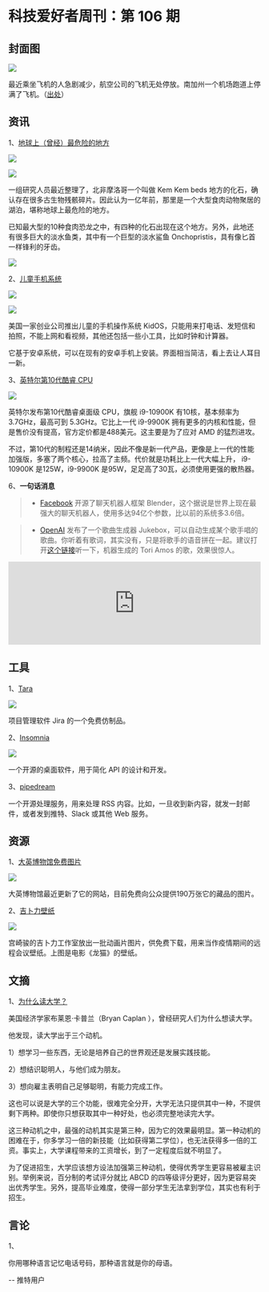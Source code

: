 # 科技爱好者周刊：第 106 期

## 封面图

![](https://www.wangbase.com/blogimg/asset/202004/bg2020042905.jpg)

最近乘坐飞机的人急剧减少，航空公司的飞机无处停放。南加州一个机场跑道上停满了飞机。（[出处](https://www.thedrive.com/the-war-zone/33141/these-aerial-and-satellite-photos-of-an-airport-absolutely-stuffed-with-airliners-are-nuts)）

## 资讯

1、[地球上（曾经）最危险的地方](https://www.sciencealert.com/palaeontologists-say-ancient-sahara-was-most-dangerous-place-in-earth-s-history)

![](https://www.wangbase.com/blogimg/asset/202004/bg2020043001.jpg)

![](https://www.wangbase.com/blogimg/asset/202004/bg2020043002.jpg)

一组研究人员最近整理了，北非摩洛哥一个叫做 Kem Kem beds 地方的化石，确认存在很多古生物残骸碎片。因此认为一亿年前，那里是一个大型食肉动物聚居的湖泊，堪称地球上最危险的地方。

已知最大型的10种食肉恐龙之中，有四种的化石出现在这个地方。另外，此地还有很多巨大的淡水鱼类，其中有一个巨型的淡水鲨鱼 Onchopristis，具有像匕首一样锋利的牙齿。

![](https://www.wangbase.com/blogimg/asset/202004/bg2020043003.jpg)

2、[儿童手机系统](https://techless.com/news-posts/kid-safe-smartphone-launch)

![](https://www.wangbase.com/blogimg/asset/202004/bg2020043004.jpg)

![](https://www.wangbase.com/blogimg/asset/202004/bg2020043005.jpg)

美国一家创业公司推出儿童的手机操作系统 KidOS，只能用来打电话、发短信和拍照，不能上网和看视频，其他还包括一些小工具，比如时钟和计算器。 

它基于安卓系统，可以在现有的安卓手机上安装。界面相当简洁，看上去让人耳目一新。

3、[英特尔第10代酷睿 CPU](https://www.intel.com/content/www/us/en/products/docs/processors/core/10th-gen-processors.html)

![](https://www.wangbase.com/blogimg/asset/202004/bg2020043006.jpg)

英特尔发布第10代酷睿桌面级 CPU，旗舰 i9-10900K 有10核，基本频率为 3.7GHz，最高可到 5.3GHz。它比上一代 i9-9900K 拥有更多的内核和性能，但是售价没有提高，官方定价都是488美元。这主要是为了应对 AMD 的猛烈进攻。

不过，第10代的制程还是14纳米，因此不像是新一代产品，更像是上一代的性能加强版，多塞了两个核心，拉高了主频。代价就是功耗比上一代大幅上升， i9-10900K 是125W，i9-9900K 是95W，足足高了30瓦，必须使用更强的散热器。

6、**一句话消息**

> - [Facebook](https://venturebeat.com/2020/04/29/facebook-open-sources-blender-a-chatbot-that-people-say-feels-more-human/) 开源了聊天机器人框架 Blender，这个据说是世界上现在最强大的聊天机器人，使用多达94亿个参数，比以前的系统多3.6倍。

> - [OpenAI](https://openai.com/blog/jukebox/) 发布了一个歌曲生成器 Jukebox，可以自动生成某个歌手唱的歌曲。你听着有歌词，其实没有，只是将歌手的语音拼在一起。建议打开[这个链接](https://jukebox.openai.com/?song=802871497)听一下，机器生成的 Tori Amos 的歌，效果很惊人。

<iframe width="100%" height="166px" scrolling="no" frameborder="no" id="soundcloud" src="https://w.soundcloud.com/player/?url=https://api.soundcloud.com/tracks/802871497?secret_token=s-5bu1A48An4g&amp;amp;auto_play=false&amp;amp;show_artwork=false&amp;amp;color=06459d"></iframe>

## 工具

1、[Tara](https://tara.ai/)

![](https://www.wangbase.com/blogimg/asset/202005/bg2020050101.jpg)

项目管理软件 Jira 的一个免费仿制品。

2、[Insomnia](https://insomnia.rest/)

![](https://www.wangbase.com/blogimg/asset/202005/bg2020050103.jpg)

一个开源的桌面软件，用于简化 API 的设计和开发。

3、[pipedream](https://rss.pipedream.com/)

一个开源处理服务，用来处理 RSS 内容。比如，一旦收到新内容，就发一封邮件，或者发到推特、Slack 或其他 Web 服务。

## 资源

1、[大英博物馆免费图片](https://www.britishmuseum.org/collection)

![](https://www.wangbase.com/blogimg/asset/202004/bg2020042907.jpg)

大英博物馆最近更新了它的网站，目前免费向公众提供190万张它的藏品的图片。

2、[吉卜力壁纸](http://www.ghibli.jp/info/013251/)

![](https://www.wangbase.com/blogimg/asset/202005/bg2020050102.jpg)

宫崎骏的吉卜力工作室放出一批动画片图片，供免费下载，用来当作疫情期间的远程会议壁纸。上图是电影《龙猫》的壁纸。

## 文摘

1、[为什么读大学？](https://amgreatness.com/2020/04/29/the-long-decline-of-american-higher-education-has-begun/)

美国经济学家布莱恩·卡普兰（Bryan Caplan ），曾经研究人们为什么想读大学。

他发现，读大学出于三个动机。

1）想学习一些东西，无论是培养自己的世界观还是发展实践技能。

2）想结识聪明人，与他们成为朋友。

3）想向雇主表明自己足够聪明，有能力完成工作。

这也可以说是大学的三个功能，很难完全分开，大学无法只提供其中一种，不提供剩下两种。即使你只想获取其中一种好处，也必须完整地读完大学。

这三种动机之中，最强的动机其实是第三种，因为它的效果最明显。第一种动机的困难在于，你多学习一倍的新技能（比如获得第二学位），也无法获得多一倍的工资。事实上，大学课程带来的工资增长，到了一定程度后就不明显了。

为了促进招生，大学应该想方设法加强第三种动机，使得优秀学生更容易被雇主识别。举例来说，百分制的考试评分就比 ABCD 的四等级评分更好，因为更容易突出优秀学生。另外，提高毕业难度，使得一部分学生无法拿到学位，其实也有利于招生。

## 言论

1、

你用哪种语言记忆电话号码，那种语言就是你的母语。

-- 推特用户
